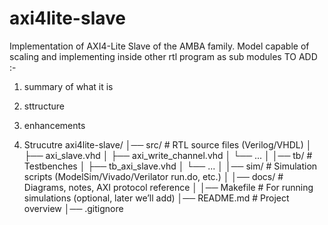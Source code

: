 # axi4lite-slave
Implementation of AXI4-Lite Slave of the AMBA family. Model capable of scaling and implementing inside other rtl program as sub modules
TO ADD :-
1. summary of what it is
2. sttructure
3. enhancements

2. Strucutre
axi4lite-slave/
│── src/              # RTL source files (Verilog/VHDL)
│   ├── axi_slave.vhd
│   ├── axi_write_channel.vhd
│   └── ...
│
│── tb/               # Testbenches
│   ├── tb_axi_slave.vhd
│   └── ...
│
│── sim/              # Simulation scripts (ModelSim/Vivado/Verilator run.do, etc.)
│
│── docs/             # Diagrams, notes, AXI protocol reference
│
│── Makefile          # For running simulations (optional, later we’ll add)
│── README.md         # Project overview
│── .gitignore
